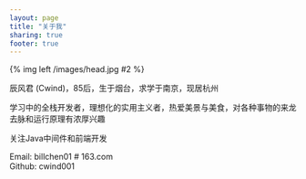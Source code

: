 ```yaml
---
layout: page
title: "关于我"
sharing: true
footer: true
---
```


{% img left /images/head.jpg #2 %}  

辰风君 (Cwind)，85后，生于烟台，求学于南京，现居杭州

学习中的全栈开发者，理想化的实用主义者，热爱美景与美食，对各种事物的来龙去脉和运行原理有浓厚兴趣  

关注Java中间件和前端开发

Email: billchen01 # 163.com  
Github: cwind001 